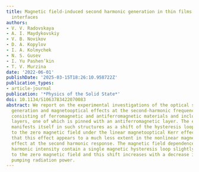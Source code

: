 ```yaml
---
title: Magnetic field-induced second harmonic generation in thin films with ferromagnet/antiferromagnet
  interfaces
authors:
- V. V. Radovskaya
- A. I. Maydykovskiy
- V. B. Novikov
- D. A. Kopylov
- I. A. Kolmychek
- N. S. Gusev
- I. Yu Pashen’kin
- T. V. Murzina
date: '2022-06-01'
publishDate: '2025-03-15T18:26:10.958722Z'
publication_types:
- article-journal
publication: '*Physics of the Solid State*'
doi: 10.1134/S1063783422070083
abstract: We report on the experimental investigations of the optical second harmonic
  generation and magnetooptical effects at the second-harmonic frequency in thin films
  consisting of ferromagnetic and antiferromagnetic materials and including exchange-coupled
  layers, one of which is pinned with an antiferromagnetic layer. The exchange coupling
  manifests itself in such structures as a shift of the hysteresis loops relative
  to the zero magnetic field under the linear magnetooptical Kerr effect. We show
  that this effect appears to a much less extent in the nonlinear magnetooptical Kerr
  effect at the second harmonic response. The magnetic field dependences of the second
  harmonic intensity contain a single magnetic hysteresis loop slightly shifted relative
  to the zero magnetic field and this shift increases with a decrease in the laser
  pumping radiation power.
---
```

